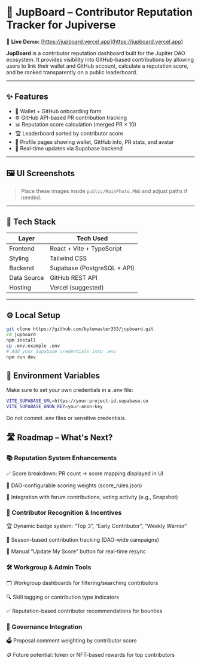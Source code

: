 # 🌌 JupBoard – Contributor Reputation Tracker for Jupiverse

🔗 **Live Demo:** [https://jupboard.vercel.app](https://jupboard.vercel.app)

**JupBoard** is a contributor reputation dashboard built for the Jupiter DAO ecosystem. It provides visibility into GitHub-based contributions by allowing users to link their wallet and GitHub account, calculate a reputation score, and be ranked transparently on a public leaderboard.

---

## ✨ Features

- 🔐 Wallet + GitHub onboarding form
- ⚙️ GitHub API-based PR contribution tracking
- 📊 Reputation score calculation (merged PR × 10)
- 🏆 Leaderboard sorted by contributor score
- 👤 Profile pages showing wallet, GitHub info, PR stats, and avatar
- 🔄 Real-time updates via Supabase backend

---

## 🖼 UI Screenshots

> Place these images inside `public/MainPhoto.PNG` and adjust paths if needed.

---

## 🧠 Tech Stack

| Layer       | Tech Used                      |
|-------------|-------------------------------|
| Frontend    | React + Vite + TypeScript      |
| Styling     | Tailwind CSS                   |
| Backend     | Supabase (PostgreSQL + API)    |
| Data Source | GitHub REST API                |
| Hosting     | Vercel (suggested)             |

---

## ⚙️ Local Setup

```bash
git clone https://github.com/bytemaster333/jupboard.git
cd jupboard
npm install
cp .env.example .env
# Add your Supabase credentials into .env
npm run dev
```
## 🔐 Environment Variables

Make sure to set your own credentials in a .env file:
```bash
VITE_SUPABASE_URL=https://your-project-id.supabase.co
VITE_SUPABASE_ANON_KEY=your-anon-key
```
Do not commit .env files or sensitive credentials.

## 🛣 Roadmap – What's Next?

### 📚 Reputation System Enhancements
✅ Score breakdown: PR count → score mapping displayed in UI

🔧 DAO-configurable scoring weights (score_rules.json)

🧩 Integration with forum contributions, voting activity (e.g., Snapshot)

### 🏅 Contributor Recognition & Incentives
🏆 Dynamic badge system: “Top 3”, “Early Contributor”, “Weekly Warrior”

📆 Season-based contribution tracking (DAO-wide campaigns)

🔄 Manual “Update My Score” button for real-time resync

### 🛠 Workgroup & Admin Tools
🗂 Workgroup dashboards for filtering/searching contributors

🔍 Skill tagging or contribution type indicators

✅ Reputation-based contributor recommendations for bounties

### 📢 Governance Integration
🗳 Proposal comment weighting by contributor score

🪙 Future potential: token or NFT-based rewards for top contributors
